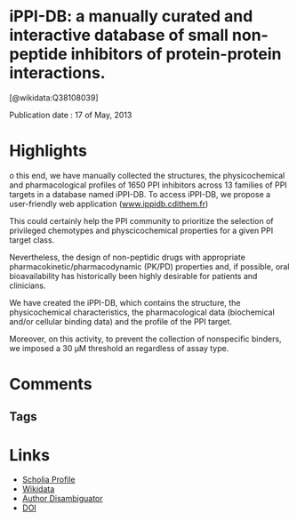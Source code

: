 
iPPI-DB: a manually curated and interactive database of small non-peptide inhibitors of protein-protein interactions.
=====================================================================================================================
  
  [@wikidata:Q38108039]  
  
Publication date : 17 of May, 2013  

# Highlights
o this end, we have manually collected the structures, the physicochemical and pharmacological profiles of 1650 PPI inhibitors across 13 families of PPI targets in a database named iPPI-DB. To access iPPI-DB, we propose a user-friendly web application (www.ippidb.cdithem.fr) 
<!-- database is out -->

This could certainly help the PPI community to prioritize the selection of privileged chemotypes and
physcicochemical properties for a given PPI target class.

Nevertheless, the design of non-peptidic drugs with appropriate pharmacokinetic/pharmacodynamic (PK/PD) properties and, if possible, oral bioavailability has historically been highly desirable for patients and clinicians.

We have created the iPPI-DB, which contains the structure, the physicochemical
characteristics, the pharmacological data (biochemical and/or cellular binding data)
and the profile of the PPI target.

Moreover, on this activity, to prevent the collection of nonspecific binders, we imposed a 30 μM threshold an regardless of assay type.
# Comments

## Tags

# Links
  
 * [Scholia Profile](https://scholia.toolforge.org/work/Q38108039)  
 * [Wikidata](https://www.wikidata.org/wiki/Q38108039)  
 * [Author Disambiguator](https://author-disambiguator.toolforge.org/work_item_oauth.php?id=Q38108039&batch_id=&match=1&author_list_id=&doit=Get+author+links+for+work)  
 * [DOI](https://doi.org/10.1016/J.DRUDIS.2013.05.003)  
